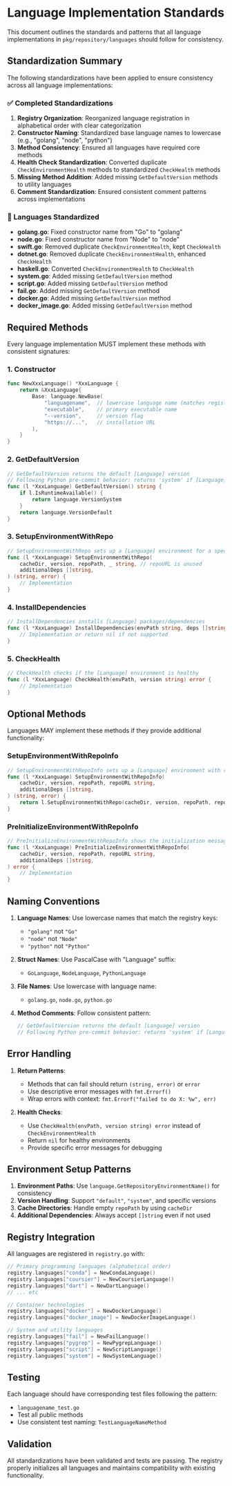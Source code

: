 # Language Implementation Standards

This document outlines the standards and patterns that all language implementations in `pkg/repository/languages` should follow for consistency.

## Standardization Summary

The following standardizations have been applied to ensure consistency across all language implementations:

### ✅ Completed Standardizations

1. **Registry Organization**: Reorganized language registration in alphabetical order with clear categorization
2. **Constructor Naming**: Standardized base language names to lowercase (e.g., "golang", "node", "python")
3. **Method Consistency**: Ensured all languages have required core methods
4. **Health Check Standardization**: Converted duplicate `CheckEnvironmentHealth` methods to standardized `CheckHealth` methods
5. **Missing Method Addition**: Added missing `GetDefaultVersion` methods to utility languages
6. **Comment Standardization**: Ensured consistent comment patterns across implementations

### 🔧 Languages Standardized

- **golang.go**: Fixed constructor name from "Go" to "golang"
- **node.go**: Fixed constructor name from "Node" to "node"  
- **swift.go**: Removed duplicate `CheckEnvironmentHealth`, kept `CheckHealth`
- **dotnet.go**: Removed duplicate `CheckEnvironmentHealth`, enhanced `CheckHealth`
- **haskell.go**: Converted `CheckEnvironmentHealth` to `CheckHealth`
- **system.go**: Added missing `GetDefaultVersion` method
- **script.go**: Added missing `GetDefaultVersion` method
- **fail.go**: Added missing `GetDefaultVersion` method
- **docker.go**: Added missing `GetDefaultVersion` method
- **docker_image.go**: Added missing `GetDefaultVersion` method

## Required Methods

Every language implementation MUST implement these methods with consistent signatures:

### 1. Constructor
```go
func NewXxxLanguage() *XxxLanguage {
    return &XxxLanguage{
        Base: language.NewBase(
            "languagename",  // lowercase language name (matches registry key)
            "executable",    // primary executable name
            "--version",     // version flag
            "https://...",   // installation URL
        ),
    }
}
```

### 2. GetDefaultVersion
```go
// GetDefaultVersion returns the default [Language] version
// Following Python pre-commit behavior: returns 'system' if [Language] is installed, otherwise 'default'
func (l *XxxLanguage) GetDefaultVersion() string {
    if l.IsRuntimeAvailable() {
        return language.VersionSystem
    }
    return language.VersionDefault
}
```

### 3. SetupEnvironmentWithRepo  
```go
// SetupEnvironmentWithRepo sets up a [Language] environment for a specific repository
func (l *XxxLanguage) SetupEnvironmentWithRepo(
    cacheDir, version, repoPath, _ string, // repoURL is unused
    additionalDeps []string,
) (string, error) {
    // Implementation
}
```

### 4. InstallDependencies
```go
// InstallDependencies installs [Language] packages/dependencies
func (l *XxxLanguage) InstallDependencies(envPath string, deps []string) error {
    // Implementation or return nil if not supported
}
```

### 5. CheckHealth
```go
// CheckHealth checks if the [Language] environment is healthy
func (l *XxxLanguage) CheckHealth(envPath, version string) error {
    // Implementation
}
```

## Optional Methods

Languages MAY implement these methods if they provide additional functionality:

### SetupEnvironmentWithRepoInfo
```go
// SetupEnvironmentWithRepoInfo sets up a [Language] environment with repository URL information
func (l *XxxLanguage) SetupEnvironmentWithRepoInfo(
    cacheDir, version, repoPath, repoURL string,
    additionalDeps []string,
) (string, error) {
    return l.SetupEnvironmentWithRepo(cacheDir, version, repoPath, repoURL, additionalDeps)
}
```

### PreInitializeEnvironmentWithRepoInfo
```go
// PreInitializeEnvironmentWithRepoInfo shows the initialization message and creates the environment directory
func (l *XxxLanguage) PreInitializeEnvironmentWithRepoInfo(
    cacheDir, version, repoPath, repoURL string,
    additionalDeps []string,
) error {
    // Implementation
}
```

## Naming Conventions

1. **Language Names**: Use lowercase names that match the registry keys:
   - `"golang"` not `"Go"`
   - `"node"` not `"Node"`
   - `"python"` not `"Python"`

2. **Struct Names**: Use PascalCase with "Language" suffix:
   - `GoLanguage`, `NodeLanguage`, `PythonLanguage`

3. **File Names**: Use lowercase with language name:
   - `golang.go`, `node.go`, `python.go`

4. **Method Comments**: Follow consistent pattern:
   ```go
   // GetDefaultVersion returns the default [Language] version
   // Following Python pre-commit behavior: returns 'system' if [Language] is installed, otherwise 'default'
   ```

## Error Handling

1. **Return Patterns**: 
   - Methods that can fail should return `(string, error)` or `error`
   - Use descriptive error messages with `fmt.Errorf()`
   - Wrap errors with context: `fmt.Errorf("failed to do X: %w", err)`

2. **Health Checks**:
   - Use `CheckHealth(envPath, version string) error` instead of `CheckEnvironmentHealth`
   - Return `nil` for healthy environments
   - Provide specific error messages for debugging

## Environment Setup Patterns

1. **Environment Paths**: Use `language.GetRepositoryEnvironmentName()` for consistency
2. **Version Handling**: Support `"default"`, `"system"`, and specific versions
3. **Cache Directories**: Handle empty `repoPath` by using `cacheDir`
4. **Additional Dependencies**: Always accept `[]string` even if not used

## Registry Integration

All languages are registered in `registry.go` with:

```go
// Primary programming languages (alphabetical order)
registry.languages["conda"] = NewCondaLanguage()
registry.languages["coursier"] = NewCoursierLanguage()
registry.languages["dart"] = NewDartLanguage()
// ... etc

// Container technologies
registry.languages["docker"] = NewDockerLanguage()
registry.languages["docker_image"] = NewDockerImageLanguage()

// System and utility languages  
registry.languages["fail"] = NewFailLanguage()
registry.languages["pygrep"] = NewPygrepLanguage()
registry.languages["script"] = NewScriptLanguage()
registry.languages["system"] = NewSystemLanguage()
```

## Testing

Each language should have corresponding test files following the pattern:
- `languagename_test.go`
- Test all public methods
- Use consistent test naming: `TestLanguageNameMethod`

## Validation

All standardizations have been validated and tests are passing. The registry properly initializes all languages and maintains compatibility with existing functionality.
